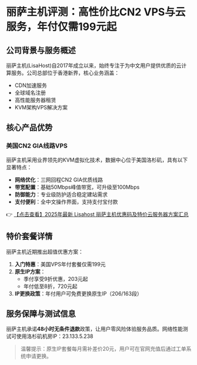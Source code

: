 # 丽萨主机评测：高性价比CN2 VPS与云服务，年付仅需199元起

## 公司背景与服务概述

丽萨主机(LisaHost)自2017年成立以来，始终专注于为中文用户提供优质的云计算服务。公司总部位于香港新界，核心业务涵盖：

- CDN加速服务
- 全球域名注册
- 高性能服务器租赁
- KVM架构VPS解决方案

## 核心产品优势

### 美国CN2 GIA线路VPS

丽萨主机采用业界领先的KVM虚拟化技术，数据中心位于美国洛杉矶，具有以下显著特点：

- **网络优化**：三网回程CN2 GIA优质线路
- **带宽配置**：基础50Mbps峰值带宽，可升级至100Mbps
- **防御能力**：专业级防护适合稳定建站需求
- **支付便利**：全中文操作界面，支持支付宝付款

👉 [【点击查看】2025年最新 Lisahost 丽萨主机优惠码及特价云服务器方案汇总](https://bit.ly/lisazhuji)

## 特价套餐详情

丽萨主机近期推出超值优惠方案：

1. **入门特惠**：美国VPS年付套餐仅需199元
2. **原生IP方案**：
   - 季付享受9折优惠，203元起
   - 年付低至8折，720元起
3. **IP更换政策**：年付用户可免费更换原生IP（206/163段）

## 服务保障与测试信息

丽萨主机承诺**48小时无条件退款**政策，让用户零风险体验服务品质。网络性能测试可使用洛杉矶机房IP：23.133.5.238

> 温馨提示：原生IP套餐每月需补差价20元，用户可在官网充值后通过工单系统申请更换。